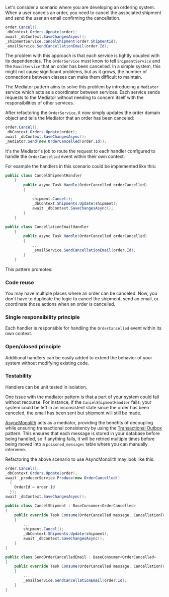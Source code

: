 Let's consider a scenario where you are developing an ordering system. When a user cancels an order, you need to cancel the associated shipment and send the user an email confirming the cancellation.

```csharp
order.Cancel();
_dbContext.Orders.Update(order);
await _dbContext.SaveChangesAsync();
_shipmentService.CancelShipment(order.ShipmentId);
_emailService.SendCancellationEmail(order.Id);
```

The problem with this approach is that each service is tightly coupled with its dependencies. The `OrderService` must know to tell `ShipmentService` and the `EmailService` that an order has been cancelled. In a simple system, this might not cause significant problems, but as it grows, the number of connections between classes can make them difficult to maintain.

The Mediator pattern aims to solve this problem by introducing a `Mediator` service which acts as a coordinator between services. Each service sends requests to the Mediator without needing to concern itself with the responsibilities of other services.

After refactoring the `OrderService`, it now simply updates the order domain object and tells the Mediator that an order has been canceled:

```csharp
order.Cancel();
_dbContext.Orders.Update(order);
await _dbContext.SaveChangesAsync();
_mediator.Send(new OrderCancelled(order.Id));
```

It's the Mediator's job to route the request to each handler configured to handle the `OrderCancelled` event within their own context.

For example the handlers in this scenario could be implemented like this:

```csharp
public class CancelShipmentHandler
    {
        public async Task Handle(OrderCancelled orderCancelled)
        {
            ...
            shipment.Cancel();
            _dbContext.Shipments.Update(shipment);
            await _dbContext.SaveChangesAsync();
        }
    }

public class CancellationEmailHandler
    {
        public async Task Handle(OrderCancelled orderCancelled)
        {
            ...
            _emailService.SendCancellationEmail(order.Id);
        }
    }
```

This pattern promotes:

### Code reuse

You may have multiple places where an order can be canceled. Now, you don't have to duplicate the logic to cancel the shipment, send an email, or coordinate those actions when an order is cancelled.

### Single responsibility principle

Each handler is responsible for handling the `OrderCancelled` event within its own context.

### Open/closed principle

Additional handlers can be easily added to extend the behavior of your system without modifying existing code.

### Testability

Handlers can be unit tested in isolation.

One issue with the mediator pattern is that a part of your system could fail without recourse. For instance, if the `CancelShipmentHandler` fails, your system could be left in an inconsistent state since the order has been canceled, the email has been sent but shipment will still be made.

[AsyncMonolith](https://github.com/Timmoth/AsyncMonolith) acts as a mediator, providing the benefits of decoupling while ensuring transactional consistency by using the [Transactional Outbox](../transactional-outbox) pattern. This ensures that each message is stored in your database before being handled, so if anything fails, it will be retried multiple times before being moved into a `poisoned_messages` table where you can manually intervene.

Refactoring the above scenario to use AsyncMonolith may look like this:

```csharp
order.Cancel();
_dbContext.Orders.Update(order);
await _producerService.Produce(new OrderCancelled()
  {
    OrderId = order.Id
  });
await _dbContext.SaveChangesAsync();
```

```csharp
public class CancelShipment : BaseConsumer<OrderCancelled>
{
    public override Task Consume(OrderCancelled message, CancellationToken cancellationToken)
    {
        ...
        shipment.Cancel();
        _dbContext.Shipments.Update(shipment);
        await _dbContext.SaveChangesAsync();
    }
}

public class SendOrderCancelledEmail : BaseConsumer<OrderCancelled>
{
    public override Task Consume(OrderCancelled message, CancellationToken cancellationToken)
    {
        ...
        _emailService.SendCancellationEmail(order.Id);
    }
}
```
